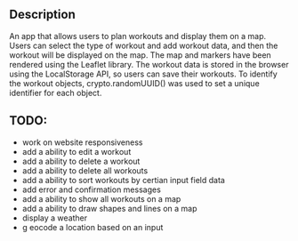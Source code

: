 <h2>Description</h2>

An app that allows users to plan workouts and display them on a map. Users can select the type of workout and add workout data, and then the workout will be displayed on the map. The map and markers have been rendered using the Leaflet library. The workout data is stored in the browser using the LocalStorage API, so users can save their workouts. To identify the workout objects, crypto.randomUUID() was used to set a unique identifier for each object.

<h2>TODO:</h2>

- work on website responsiveness
- add a ability to edit a workout
- add a ability to delete a workout
- add a ability to delete all workouts
- add a ability to sort workouts by certian input field data
- add error and confirmation messages
- add a ability to show all workouts on a map
- add a ability to draw shapes and lines on a map
- display a weather
- g eocode a location based on an input
